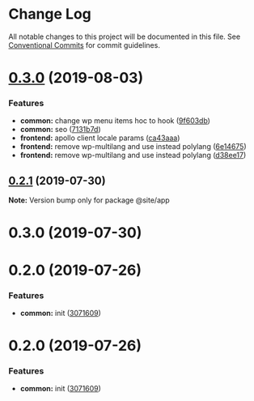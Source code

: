 # Change Log

All notable changes to this project will be documented in this file.
See [Conventional Commits](https://conventionalcommits.org) for commit guidelines.

# [0.3.0](https://github.com/epochcrysis/web/compare/@site/app@0.2.1...@site/app@0.3.0) (2019-08-03)


### Features

* **common:** change wp menu items hoc to hook ([9f603db](https://github.com/epochcrysis/web/commit/9f603db))
* **common:** seo ([7131b7d](https://github.com/epochcrysis/web/commit/7131b7d))
* **frontend:** apollo client locale params ([ca43aaa](https://github.com/epochcrysis/web/commit/ca43aaa))
* **frontend:** remove wp-multilang and use instead polylang ([6e14675](https://github.com/epochcrysis/web/commit/6e14675))
* **frontend:** remove wp-multilang and use instead polylang ([d38ee17](https://github.com/epochcrysis/web/commit/d38ee17))





## [0.2.1](https://github.com/epochcrysis/web/compare/@site/app@0.3.0...@site/app@0.2.1) (2019-07-30)

**Note:** Version bump only for package @site/app





# 0.3.0 (2019-07-30)



# 0.2.0 (2019-07-26)


### Features

* **common:** init ([3071609](https://github.com/epochcrysis/web/commit/3071609))





# 0.2.0 (2019-07-26)


### Features

* **common:** init ([3071609](https://github.com/epochcrysis/web/commit/3071609))
